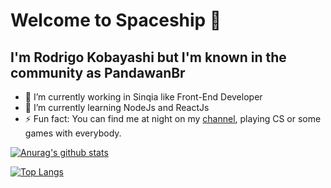 # Welcome to Spaceship 👋
## I'm Rodrigo Kobayashi but I'm known in the community as PandawanBr

- 🔭 I’m currently working in Sinqia like Front-End Developer 
- 🌱 I’m currently learning NodeJs and ReactJs
- ⚡ Fun fact: You can find me at night on my [channel](https://www.twitch.tv/pandawanbr), playing CS or some games with everybody.


<!--
**PandawanBr/PandawanBr** is a ✨ _special_ ✨ repository because its `README.md` (this file) appears on your GitHub profile.

Here are some ideas to get you started:



- 👯 I’m looking to collaborate on ...
- 🤔 I’m looking for help with ...
- 💬 Ask me about ...
- 📫 How to reach me: ...
- 😄 Pronouns: ...

-->

[![Anurag's github stats](https://github-readme-stats.vercel.app/api?username=PandawanBr&include_all_commits=true&count_private=true&how_icons=true&theme=dark)](https://github.com/anuraghazra/github-readme-stats)

[![Top Langs](https://github-readme-stats.vercel.app/api/top-langs/?username=PandawanBr&count_private=true)](https://github.com/anuraghazra/github-readme-stats)
